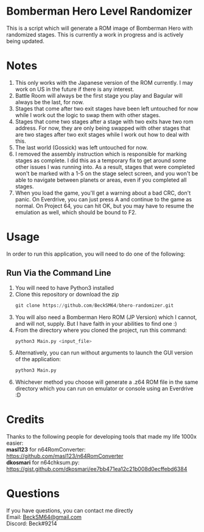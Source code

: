 # Bomberman Hero Level Randomizer
This is a script which will generate a ROM image of Bomberman Hero with randomized stages. This is currently a work in progress and is actively being updated.

# Notes
1. This only works with the Japanese version of the ROM currently. I may work on US in the future if there is any interest.
2. Battle Room will always be the first stage you play and Bagular will always be the last, for now.
3. Stages that come after two exit stages have been left untouched for now while I work out the logic to swap them with other stages.
4. Stages that come two stages after a stage with two exits have two rom address. For now, they are only being swapped with other stages that are two stages after two exit stages while I work out how to deal with this.
5. The last world (Gossick) was left untouched for now.
6. I removed the assembly instruction which is responsible for marking stages as complete. I did this as a temporary fix to get around some other issues I was running into. As a result, stages that were completed won't be marked with a 1-5 on the stage select screen, and you won't be able to navigate between planets or areas, even if you completed all stages.
7. When you load the game, you'll get a warning about a bad CRC, don't panic. On Everdrive, you can just press A and continue to the game as normal. On Project 64, you can hit OK, but you may have to resume the emulation as well, which should be bound to F2.

# Usage
In order to run this application, you will need to do one of the following:

## Run Via the Command Line
1. You will need to have Python3 installed
2. Clone this repository or download the zip  
   ```python
   git clone https://github.com/BeckSM64/bhero-randomizer.git
   ```
3. You will also need a Bomberman Hero ROM (JP Version) which I cannot, and will not, supply. But I have faith in your abilities to find one :)
4. From the directory where you cloned the project, run this command:  
   ```python
   python3 Main.py <input_file>
   ```
5. Alternatively, you can run without arguments to launch the GUI version of the application:
   ```python
   python3 Main.py
   ```
6. Whichever method you choose will generate a .z64 ROM file in the same directory which you can run on emulator or console using an Everdrive :D

# Credits
Thanks to the following people for developing tools that made my life 1000x easier:  
**masl123** for n64RomConverter: https://github.com/masl123/n64RomConverter  
**dkosmari** for n64chksum.py: https://gist.github.com/dkosmari/ee7bb471ea12c21b008d0ecffebd6384

# Questions
If you have questions, you can contact me directly  
Email: BeckSM64@gmail.com  
Discord: Beck#9214